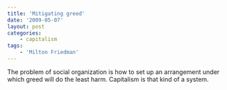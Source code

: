 ```yaml
---
title: 'Mitigating greed'
date: '2009-05-07'
layout: post
categories:
    - capitalism
tags:
    - 'Milton Friedman'
---
```


The problem of social organization is how to set up an arrangement under which greed will do the least harm. Capitalism is that kind of a system.